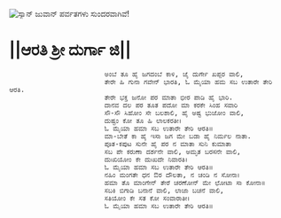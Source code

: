 ![ಸ್ಯಾನ್ ಜುವಾನ್ ಪರ್ವತಗಳು ಸುಂದರವಾಗಿವೆ!](lib/assets/images/artis/img.png "San Juan Mountains")

 
  # ||ಆರತಿ ಶ್ರೀ ದುರ್ಗಾ ಜಿ||

                            ಅಂಬೆ ತೂ ಹೈ ಜಗದಂಬೆ ಕಾಳಿ, ಜೈ ದುರ್ಗೇ ಖಪ್ಪರ ವಾಲಿ,
                            ತೇರೇ ಹಿ ಗುನಾ ಗವೇನ್ ಭಾರತಿ, ಓ ಮೈಯಾ ಹಮ ಸಬ ಉತಾರೇ ತೇರಿ ಆರತಿ.
                            ತೇರೇ ಭಕ್ತ ಜನೋ ಪರ ಮಾತಾ ಭೀರ ಪಾಡಿ ಹೈ ಭಾರಿ.
                            ದಾನವ ದಲ ಪರ ತೂತ ಪದೋ ಮಾ ಕರಕೇ ಸಿಂಹ ಸವಾರಿ
                            ಸೌ-ಸೌ ಸಿಹೋಂ ಸೇ ಬಲಶಾಲಿ, ಹೈ ಅಷ್ಟ ಭುಜೋಂ ವಾಲಿ,
                            ದುಷ್ಟಂ ಕೋ ತೂ ಹಿ ಲಾಲಕರತೀ।
                            ಓ ಮೈಯಾ ಹಮಾ ಸಬ ಉತಾರೇ ತೇರಿ ಆರತಿ॥
                            ಮಾ-ಬೇತೆ ಕಾ ಹೈ ಇಸಾ ಜಗ ಮೇ ಬಡಾ ಹೈ ನಿರ್ಮಲ ನಾತಾ.
                            ಪೂತ-ಕಪುಟ ಸುನೇ ಹೈ ಪರ ನ ಮಾತಾ ಸುನಿ ಕುಮಾತಾ
                            ಸಬ ಪೇ ಕರುಣಾ ದರ್ಶನೇ ವಾಲಿ, ಅಮೃತ ಬರಸನೇ ವಾಲಿ,
                            ದುಃಖಿಯೋಂ ಕೇ ದುಃಖದೇ ನಿವಾರತಿ।
                            ಓ ಮೈಯಾ ಹಮಾ ಸಬ ಉತಾರೇ ತೇರಿ ಆರತಿ॥
                            ನಹಿಂ ಮಂಗತೇ ಧನ ಔರ ದೌಲತಾ, ನ ಚಂಡಿ ನ ಸೋನಾ।
                            ಹಮಾ ತೊ ಮಾಂಗೇನ್ ತೇರೆ ಚರಣೋನ್ ಮೇ ಛೋಟಾ ಸಾ ಕೋನಾ॥
                            ಸಬಕಿ ಬಿಗಾಡಿ ಬನಾನೆ ವಾಲಿ, ಲಾಜಾ ಬಚನೆ ವಾಲಿ,
                            ಸತಿಯೋಂ ಕೇ ಸತ ಕೋ ಸಂವಾರಾತೀ।
                            ಓ ಮೈಯಾ ಹಮಾ ಸಬ ಉತಾರೇ ತೇರಿ ಆರತಿ॥